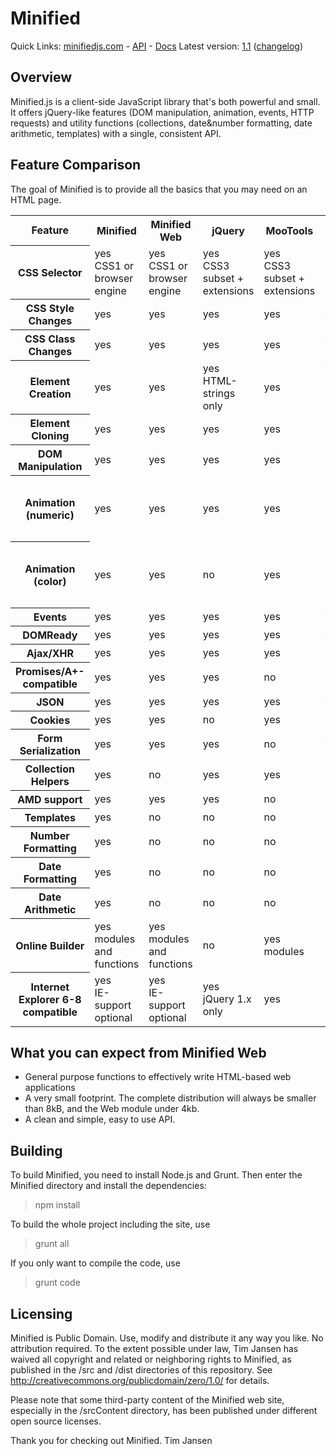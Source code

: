 Minified 
=========

Quick Links: <a href="http://minifiedjs.com/">minifiedjs.com</a> - <a href="http://minifiedjs.com/api/">API</a> - <a href="http://minifiedjs.com/docs/">Docs</a>
Latest version: <a href="http://minifiedjs.com/blog/2014/07/release10.html">1.1</a> (<a href="CHANGES.md">changelog</a>)

Overview
----------
Minified.js is a client-side JavaScript library that's both powerful and small. It offers jQuery-like features (DOM manipulation, animation, 
events, HTTP requests) and utility functions (collections, date&amp;number formatting, date arithmetic, templates) with a single, consistent API.
  	

Feature Comparison
--------------------
The goal of Minified is to provide all the basics that you may need on an HTML page. 
<table>
<tr><th>Feature</th><th>Minified</th><th>Minified Web</th><th>jQuery</th><th>MooTools</th><th>Zepto.js</th></tr>
<tr><th>CSS Selector</th><td>yes<div class="cmpExpl">CSS1 or browser engine</div></td><td>yes<div class="cmpExpl">CSS1 or browser engine</div></td><td>yes<div class="cmpExpl">CSS3 subset + extensions</div></td><td>yes<div class="cmpExpl">CSS3 subset + extensions</div></td><td>yes<div class="cmpExpl">browser engine</div></td></tr>
<tr><th>CSS Style Changes</th><td>yes</td><td>yes</td> <td>yes</td> <td>yes</td> <td>yes</td></tr>
<tr><th>CSS Class Changes</th><td>yes</td><td>yes</td> <td>yes</td> <td>yes</td> <td>yes</td></tr>
<tr><th>Element Creation</th><td>yes</td><td>yes</td> <td>yes<div class="cmpExpl">HTML-strings only</div></td> <td>yes</td> <td>yes<div class="cmpExpl">HTML-strings only</div></td></tr>
<tr><th>Element Cloning</th><td>yes</td><td>yes</td> <td>yes</td> <td>yes</td> <td>yes</td></tr>
<tr><th>DOM Manipulation</th><td>yes</td><td>yes</td> <td>yes</td> <td>yes</td> <td>yes</td></tr>
<tr><th>Animation (numeric)</th><td>yes</td><td>yes</td> <td>yes</td> <td>yes</td> <td>no<div class="cmpExpl">extra module, CSS only</div></td></tr>
<tr><th>Animation (color)</th><td>yes</td><td>yes</td> <td>no</td> <td>yes</td> <td>no<div class="cmpExpl">extra module, CSS only</div></td></tr>
<tr><th>Events</th><td>yes</td><td>yes</td> <td>yes</td> <td>yes</td> <td>yes</td></tr>
<tr><th>DOMReady</th><td>yes</td><td>yes</td><td>yes</td><td>yes</td> <td>yes</td></tr>
<tr><th>Ajax/XHR</th><td>yes</td><td>yes</td> <td>yes</td> <td>yes</td> <td>yes</td></tr>
<tr><th>Promises/A+-compatible</th><td>yes</td><td>yes</td> <td>yes</td> <td>no</td> <td>no</td></tr>
<tr><th>JSON</th><td>yes</td><td>yes</td> <td>yes</td> <td>yes</td> <td>yes</td></tr>
<tr><th>Cookies</th><td>yes</td><td>yes</td> <td>no</td> <td>yes</td> <td>no</td></tr>
<tr><th>Form Serialization</th><td>yes</td><td>yes</td> <td>yes</td> <td>no</td> <td>yes</td></tr>
<tr><th>Collection Helpers</th> <td>yes</td><td>no</td> <td>yes</td> <td>yes</td> <td>yes</td></tr>
<tr><th>AMD support</th> <td>yes</td><td>yes</td> <td>yes</td> <td>no</td> <td>no</td></tr>
<tr><th>Templates</th> <td>yes</td><td>no</td> <td>no</td> <td>no</td> <td>no</td></tr>
<tr><th>Number Formatting</th> <td>yes</td><td>no</td> <td>no</td> <td>no</td> <td>no</td></tr>
<tr><th>Date Formatting</th> <td>yes</td><td>no</td> <td>no</td> <td>no</td> <td>no</td></tr>
<tr><th>Date Arithmetic</th> <td>yes</td><td>no</td> <td>no</td> <td>no</td> <td>no</td></tr>
<tr><th>Online Builder</th> <td>yes<div class="cmpExpl">modules and functions</div></td><td>yes<div class="cmpExpl">modules and functions</div></td> <td>no</td> <td>yes<div class="cmpExpl">modules</div></td> <td>no</td></tr>
<tr><th>Internet Explorer 6-8 compatible</th> <td>yes<div class="cmpExpl">IE-support optional</div></td><td>yes<div class="cmpExpl">IE-support optional</div></td> <td>yes<div class="cmpExpl">jQuery 1.x only</div></td> <td>yes</td> <td>no</td></tr>
</table>


What you can expect from Minified Web 
--------------------------------------
* General purpose functions to effectively write HTML-based web applications
* A very small footprint. The complete distribution will always be smaller than 8kB, and the Web module under 4kb.
* A clean and simple, easy to use API.


Building
---------
To build Minified, you need to install Node.js and Grunt. Then enter the Minified directory and install the dependencies:
> npm install

To build the whole project including the site, use
> grunt all

If you only want to compile the code, use 
> grunt code


Licensing
-----------
Minified is Public Domain. Use, modify and distribute it any way you like. No attribution required.
To the extent possible under law, Tim Jansen has waived all copyright and related or neighboring rights to Minified, as published in the
/src and /dist directories of this repository.
See http://creativecommons.org/publicdomain/zero/1.0/ for details.

Please note that some third-party content of the Minified web site, especially in the /srcContent directory, has been published under different open source licenses. 


Thank you for checking out Minified.
			Tim Jansen
